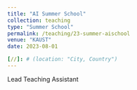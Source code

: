 ```yaml
---
title: "AI Summer School"
collection: teaching
type: "Summer School"
permalink: /teaching/23-summer-aischool
venue: "KAUST"
date: 2023-08-01

[//]: # (location: "City, Country")
---
```


Lead Teaching Assistant 

[//]: # ()
[//]: # (Heading 1)

[//]: # (======)

[//]: # ()
[//]: # (Heading 2)

[//]: # (======)

[//]: # ()
[//]: # (Heading 3)

[//]: # (======)